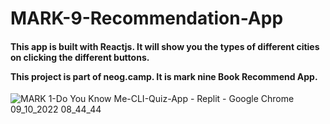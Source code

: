 # MARK-9-Recommendation-App

<h4>This app is built with Reactjs. It will show you the types of different cities on clicking the different buttons.

This project is part of neog.camp. It is mark nine Book Recommend App.</h4>

![MARK 1-Do You Know Me-CLI-Quiz-App - Replit - Google Chrome 09_10_2022 08_44_44](https://user-images.githubusercontent.com/109124944/194766289-422507f0-8e4a-452e-a8d3-09e8b0dd9295.png)



